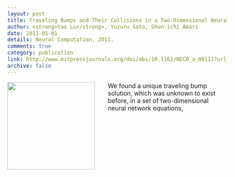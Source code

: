 ```yaml
---
layout: post
title: Traveling Bumps and Their Collisions in a Two-Dimensional Neural Field 
author: <strong>Yao Lu</strong>, Yuzuru Sato, Shun-ichi Amari
date: 2011-05-01
details: Neural Computation, 2011.
comments: true
category: publication
link: http://www.mitpressjournals.org/doi/abs/10.1162/NECO_a_00111?url_ver=Z39.88-2003&rfr_id=ori:rid:crossref.org&rfr_dat=cr_pub%3dpubmed#.VXGbS62lyko
archive: false
---
```


<p>
<img src="{{ "/img/traveling_bumps.png" | prepend: site.url }}" align="left" width="200px" style="margin-right:30px">
We found a unique traveling bump solution, which was unknown to exist before, in a set of two-dimensional neural network equations, 
</p>
<div style="clear: both"></div>
